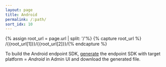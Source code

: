 ```yaml
---
layout: page
title: Android
permalink: /:path/
sort_idx: 10
---
```


{% assign root_url = page.url | split: '/'%}
{% capture root_url  %} /{{root_url[1]}}/{{root_url[2]}}/{% endcapture %}

To build the Android endpoint SDK, [generate]({{root_url}}Programming-guide/Getting-started#generate-sdk) the endpoint SDK with target platform = _Android_ in Admin UI and download the generated file.

